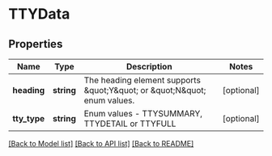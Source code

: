 # TTYData

## Properties
Name | Type | Description | Notes
------------ | ------------- | ------------- | -------------
**heading** | **string** | The heading element supports \&quot;Y\&quot; or \&quot;N\&quot; enum values. | [optional] 
**tty_type** | **string** | Enum values - TTYSUMMARY, TTYDETAIL or TTYFULL | [optional] 

[[Back to Model list]](../README.md#documentation-for-models) [[Back to API list]](../README.md#documentation-for-api-endpoints) [[Back to README]](../README.md)


